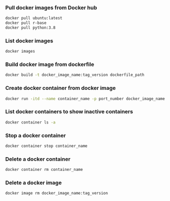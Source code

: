 ### Pull docker images from Docker hub 
```bash
docker pull ubuntu:latest
docker pull r-base
docker pull python:3.8 
```

### List docker images 
```bash
docker images
```

### Build docker image from dockerfile
```bash
docker build -t docker_image_name:tag_version dockerfile_path
```

### Create docker container from docker image 
```bash
docker run -itd --name container_name -p port_number docker_image_name:tag_version
``` 

### List docker containers to show inactive containers
```bash
docker container ls -a
```

### Stop a docker container 
```bash
docker container stop container_name
```

### Delete a docker container 
```bash
docker container rm container_name
```

### Delete a docker image
```bash
docker image rm docker_image_name:tag_version
```